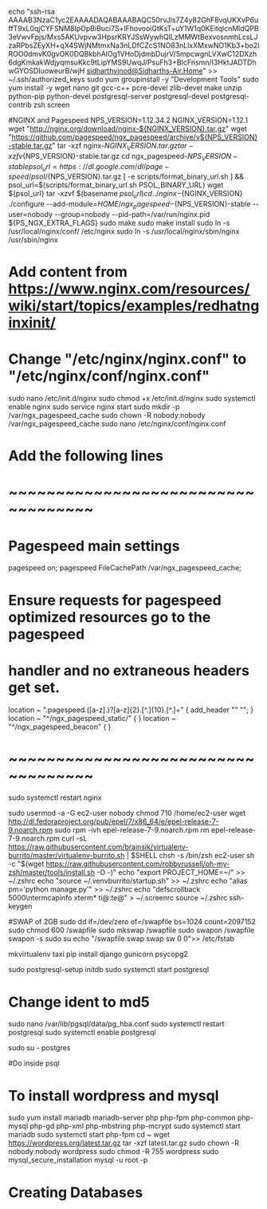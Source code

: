 echo "ssh-rsa AAAAB3NzaC1yc2EAAAADAQABAAABAQC50rvJls7Z4y82GhF8vqUKXvP6uffT9xL0qjCYFSNM8IpOpBiBuci7S+lFhovooiGtKsT+uY1W1q0KEitqlcnMldQPB3eVwvFpjs/Mxs5AKUvpvw3HpsrKRYJSsWywhQlLzMMWtBexvosnmhLcsLJzaRPbsZEyXH+qX4SWjNMtmxNa3nLDfCZcS1NO83nLlxXMxwNO1Kb3+bo2lROO0dmvK0gvOK0DQBkbhAlOg1VHoDjdmbDujrV/5mpcwgnLVXwC12DXzh6dgKmkakWdjyqmsuKkc9tLipYMS9UwqJ/PsuFh3+BIcFnsmn/I3HktJADTDhwGYOSDIuoweurB/wjH sidharthvinod@Sidharths-Air.Home" >> ~/.ssh/authorized_keys
sudo yum groupinstall -y "Development Tools"
sudo yum install -y wget nano git gcc-c++ pcre-devel zlib-devel make unzip python-pip python-devel postgresql-server postgresql-devel postgresql-contrib zsh screen

#NGINX and Pagespeed
NPS_VERSION=1.12.34.2
NGINX_VERSION=1.12.1
wget "http://nginx.org/download/nginx-${NGINX_VERSION}.tar.gz"
wget "https://github.com/pagespeed/ngx_pagespeed/archive/v${NPS_VERSION}-stable.tar.gz"
tar -xzf nginx-${NGINX_VERSION}.tar.gz
tar -xzf v${NPS_VERSION}-stable.tar.gz
cd ngx_pagespeed-${NPS_VERSION}-stable
psol_url=https://dl.google.com/dl/page-speed/psol/${NPS_VERSION}.tar.gz
[ -e scripts/format_binary_url.sh ] && psol_url=$(scripts/format_binary_url.sh PSOL_BINARY_URL)
wget ${psol_url}
tar -xzvf $(basename ${psol_url})
cd ../nginx-${NGINX_VERSION}
./configure --add-module=$HOME/ngx_pagespeed-${NPS_VERSION}-stable --user=nobody --group=nobody --pid-path=/var/run/nginx.pid ${PS_NGX_EXTRA_FLAGS}
sudo make
sudo make install
sudo ln -s /usr/local/nginx/conf/ /etc/nginx
sudo ln -s /usr/local/nginx/sbin/nginx /usr/sbin/nginx

# Add content from https://www.nginx.com/resources/wiki/start/topics/examples/redhatnginxinit/
# Change "/etc/nginx/nginx.conf" to "/etc/nginx/conf/nginx.conf"

sudo nano /etc/init.d/nginx
sudo chmod +x /etc/init.d/nginx
sudo systemctl enable nginx
sudo service nginx start
sudo mkdir -p /var/ngx_pagespeed_cache
sudo chown -R nobody:nobody /var/ngx_pagespeed_cache
sudo nano /etc/nginx/conf/nginx.conf

# Add the following lines
# ~~~~~~~~~~~~~~~~~~~~~~~~~~~~~~~~~~~
##
# Pagespeed main settings

pagespeed on;
pagespeed FileCachePath /var/ngx_pagespeed_cache;

# Ensure requests for pagespeed optimized resources go to the pagespeed
# handler and no extraneous headers get set.

location ~ "\.pagespeed\.([a-z]\.)?[a-z]{2}\.[^.]{10}\.[^.]+" { add_header "" ""; }
location ~ "^/ngx_pagespeed_static/" { }
location ~ "^/ngx_pagespeed_beacon" { }

# ~~~~~~~~~~~~~~~~~~~~~~~~~~~~~~~~~~~

sudo systemctl restart nginx

sudo usermod -a -G ec2-user nobody
chmod 710 /home/ec2-user
wget http://dl.fedoraproject.org/pub/epel/7/x86_64/e/epel-release-7-9.noarch.rpm
sudo rpm -ivh epel-release-7-9.noarch.rpm
rm epel-release-7-9.noarch.rpm
curl -sL https://raw.githubusercontent.com/brainsik/virtualenv-burrito/master/virtualenv-burrito.sh | $SHELL
chsh -s /bin/zsh ec2-user
sh -c "$(wget https://raw.githubusercontent.com/robbyrussell/oh-my-zsh/master/tools/install.sh -O -)"
echo "export PROJECT_HOME=~/" >> ~/.zshrc
echo "source ~/.venvburrito/startup.sh" >> ~/.zshrc
echo "alias pm='python manage.py'" >> ~/.zshrc
echo "defscrollback 5000\ntermcapinfo xterm* ti@:te@" > ~/.screenrc
source ~/.zshrc
ssh-keygen

#SWAP of 2GB
sudo dd if=/dev/zero of=/swapfile bs=1024 count=2097152
sudo chmod 600 /swapfile
sudo mkswap /swapfile
sudo swapon /swapfile
swapon -s
sudo su
echo "/swapfile   swap    swap    sw  0   0">> /etc/fstab


mkvirtualenv taxi
pip install django gunicorn psycopg2

sudo postgresql-setup initdb
sudo systemctl start postgresql
# Change ident to md5
sudo nano /var/lib/pgsql/data/pg_hba.conf
sudo systemctl restart postgresql
sudo systemctl enable postgresql

sudo su - postgres

#Do inside
psql


# To install wordpress and mysql
sudo yum install mariadb mariadb-server php php-fpm php-common php-mysql php-gd php-xml php-mbstring php-mcrypt 
sudo systemctl start mariadb
sudo systemctl start php-fpm
cd ~
wget https://wordpress.org/latest.tar.gz
tar -xzf latest.tar.gz
sudo chown -R nobody:nobody wordpress
sudo chmod -R 755 wordpress
sudo mysql_secure_installation
mysql -u root -p

# Creating Databases

